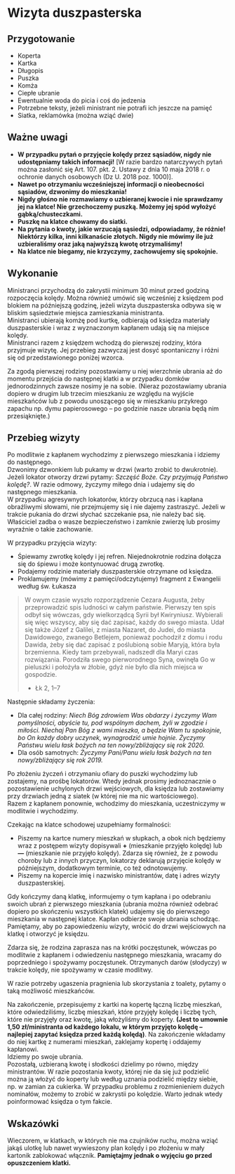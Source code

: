# Wizyta duszpasterska

## Przygotowanie

* Koperta
* Kartka
* Długopis
* Puszka
* Komża
* Ciepłe ubranie
* Ewentualnie woda do picia i coś do jedzenia
* Potrzebne teksty, jeżeli ministrant nie potrafi ich jeszcze na pamięć
* Siatka, reklamówka \(można wziąć dwie\)

## Ważne uwagi

* **W przypadku pytań o przyjęcie kolędy przez sąsiadów, nigdy nie udostępniamy takich informacji!** \[W razie bardzo natarczywych pytań można zasłonić się Art. 107. pkt. 2. Ustawy z dnia 10 maja 2018 r. o ochronie danych osobowych \(Dz U. 2018 poz. 1000\)\].
* **Nawet po otrzymaniu wcześniejszej informacji o nieobecności sąsiadów, dzwonimy do mieszkania!** 
* **Nigdy głośno nie rozmawiamy o uzbieranej kwocie i nie sprawdzamy jej na klatce! Nie grzechoczemy puszką. Możemy jej spód wyłożyć gąbką/chusteczkami.**
* **Puszkę na klatce chowamy do siatki.**
* **Na pytania o kwoty, jakie wrzucają sąsiedzi, odpowiadamy, że różnie! Niektórzy kilka, inni kilkanaście złotych. Nigdy nie mówimy ile już uzbieraliśmy oraz jaką najwyższą kwotę otrzymaliśmy!**
* **Na klatce nie biegamy, nie krzyczymy, zachowujemy się spokojnie.**

## **Wykonanie**

Ministranci przychodzą do zakrystii minimum 30 minut przed godziną rozpoczęcia kolędy. Można również umówić się wcześniej z księdzem pod blokiem na późniejszą godzinę, jeżeli wizyta duszpasterska odbywa się w bliskim sąsiedztwie miejsca zamieszkania ministranta.  
Ministranci ubierają komżę pod kurtkę, odbierają od księdza materiały duszpasterskie i wraz z wyznaczonym kapłanem udają się na miejsce kolędy.  
Ministranci razem z księdzem wchodzą do pierwszej rodziny, która przyjmuje wizytę. Jej przebieg zazwyczaj jest dosyć spontaniczny i różni się od przedstawionego poniżej wzorca.

Za zgodą pierwszej rodziny pozostawiamy u niej wierzchnie ubrania aż do momentu przejścia do następnej klatki a w przypadku domków jednorodzinnych zawsze nosimy je na sobie. \(Nieraz pozostawiamy ubrania dopiero w drugim lub trzecim mieszkaniu ze względu na wyjście mieszkańców lub z powodu unoszącego się w mieszkaniu przykrego zapachu np. dymu papierosowego – po godzinie nasze ubrania będą nim przesiąknięte.\)

## Przebieg wizyty

Po modlitwie z kapłanem wychodzimy z pierwszego mieszkania i idziemy do następnego.  
Dzwonimy dzwonkiem lub pukamy w drzwi \(warto zrobić to dwukrotnie\). Jeżeli lokator otworzy drzwi pytamy: _Szczęść Boże. Czy przyjmują Państwo kolędę?_. W razie odmowy, życzymy miłego dnia i udajemy się do następnego mieszkania.  
W przypadku agresywnych lokatorów, którzy obrzucą nas i kapłana obraźliwymi słowami, nie przejmujemy się i nie dajemy zastraszyć. Jeżeli w trakcie pukania do drzwi słychać szczekanie psa, nie należy bać się. Właściciel zadba o wasze bezpieczeństwo i zamknie zwierzę lub prosimy wyraźnie o takie zachowanie.

W przypadku przyjęcia wizyty:

* Śpiewamy zwrotkę kolędy i jej refren. Niejednokrotnie rodzina dołącza się do śpiewu i może kontynuować drugą zwrotkę.
* Podajemy rodzinie materiały duszpasterskie otrzymane od księdza.
* Proklamujemy \(mówimy z pamięci/odczytujemy\) fragment z Ewangelii według św. Łukasza

> W owym czasie wyszło rozporządzenie Cezara Augusta, żeby przeprowadzić spis ludności w całym państwie. Pierwszy ten spis odbył się wówczas, gdy wielkorządcą Syrii był Kwiryniusz. Wybierali się więc wszyscy, aby się dać zapisać, każdy do swego miasta. Udał się także Józef z Galilei, z miasta Nazaret, do Judei, do miasta Dawidowego, zwanego Betlejem, ponieważ pochodził z domu i rodu Dawida, żeby się dać zapisać z poślubioną sobie Maryją, która była brzemienna. Kiedy tam przebywali, nadszedł dla Maryi czas rozwiązania. Porodziła swego pierworodnego Syna, owinęła Go w pieluszki i położyła w żłobie, gdyż nie było dla nich miejsca w gospodzie.
>
> - Łk 2, 1–7

Następnie składamy życzenia:

* Dla całej rodziny: _Niech Bóg zdrowiem Was obdarzy i życzymy Wam pomyślności, abyście tu, pod wspólnym dachem, żyli w zgodzie i miłości. Niechaj Pan Bóg z wami mieszka, a będzie Wam tu spokojnie, bo On każdy dobry uczynek, wynagrodzić umie hojnie. Życzymy Państwu wielu łask bożych na ten nowy/zbliżający się rok 2020._
* Dla osób samotnych: _Życzymy Pani/Panu wielu łask bożych na ten nowy/zbliżający się rok 2019._

Po złożeniu życzeń i otrzymaniu ofiary do puszki wychodzimy lub zostajemy, na prośbę lokatorów. Wtedy jednak prosimy jednoznacznie o pozostawienie uchylonych drzwi wejściowych, dla księdza lub zostawiamy przy drzwiach jedną z siatek \(w której nie ma nic wartościowego\).  
Razem z kapłanem ponownie, wchodzimy do mieszkania, uczestniczymy w modlitwie i wychodzimy.

Czekając na klatce schodowej uzupełniamy formalności:

* Piszemy na kartce numery mieszkań w słupkach, a obok nich będziemy wraz z postępem wizyty dopisywali **+** \(mieszkanie przyjęło kolędę\) lub **—** \(mieszkanie nie przyjęło kolędy\). Zdarza się również, że z powodu choroby lub z innych przyczyn, lokatorzy deklarują przyjęcie kolędy w późniejszym, dodatkowym terminie, co też odnotowujemy.
* Piszemy na kopercie imię i nazwisko ministrantów, datę i adres wizyty duszpasterskiej.

Gdy kończymy daną klatkę, informujemy o tym kapłana i po odebraniu swoich ubrań z pierwszego mieszkania \(ubrania można również odebrać dopiero po skończeniu wszystkich klatek\) udajemy się do pierwszego mieszkania w następnej klatce. Kapłan odbierze swoje ubrania schodząc. Pamiętamy, aby po zapowiedzeniu wizyty, wrócić do drzwi wejściowych na klatkę i otworzyć je księdzu.

Zdarza się, że rodzina zaprasza nas na krótki poczęstunek, wówczas po modlitwie z kapłanem i odwiedzeniu następnego mieszkania, wracamy do poprzedniego i spożywamy poczęstunek. Otrzymanych darów \(słodyczy\) w trakcie kolędy, nie spożywamy w czasie modlitwy.

W razie potrzeby ugaszenia pragnienia lub skorzystania z toalety, pytamy o taką możliwość mieszkańców.

Na zakończenie, przepisujemy z kartki na kopertę łączną liczbę mieszkań, które odwiedziliśmy, liczbę mieszkań, które przyjęły kolędę i liczbę tych, które nie przyjęły oraz kwotę, jaką włożyliśmy do koperty. **\(Jest to umownie 1,50 zł/ministranta od każdego lokalu, w którym przyjęto kolędę – najlepiej zapytać księdza przed każdą kolędą\)**. Na zakończenie wkładamy do niej kartkę z numerami mieszkań, zaklejamy kopertę i oddajemy kapłanowi.  
Idziemy po swoje ubrania.  
Pozostałą, uzbieraną kwotę i słodkości dzielimy po równo, między ministrantów. W razie pozostania kwoty, której nie da się już podzielić można ją włożyć do koperty lub według uznania podzielić między siebie, np. w zamian za cukierka. W przypadku problemu z rozmienieniem dużych nominałów, możemy to zrobić w zakrystii po kolędzie. Warto jednak wtedy poinformować księdza o tym fakcie.

## Wskazówki

Wieczorem, w klatkach, w których nie ma czujników ruchu, można wziąć jakąś ulotkę lub nawet wywieszony plan kolędy i po złożeniu w mały kartonik zablokować włącznik. **Pamiętajmy jednak o wyjęciu go przed opuszczeniem klatki.**


